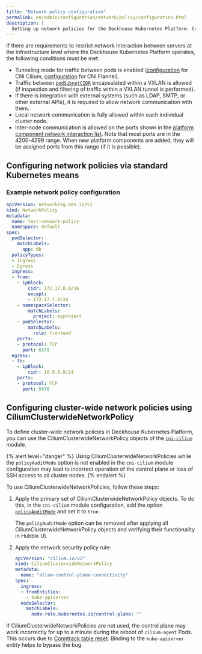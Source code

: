 ```yaml
---
title: "Network policy configuration"
permalink: en/admin/configuration/network/policy/configuration.html
description: |
  Setting up network policies for the Deckhouse Kubernetes Platform. Conditions for enabling pod traffic tunneling modes.
---
```


If there are requirements to restrict network interaction between servers at the infrastructure level where the Deckhouse Kubernetes Platform operates, the following conditions must be met:

* Tunneling mode for traffic between pods is enabled ([configuration](/modules/cni-cilium/configuration.html#parameters-tunnelmode) for CNI Cilium, [configuration](/modules/cni-flannel/configuration.html#parameters-podnetworkmode) for CNI Flannel).
* Traffic between [`podSubnetCIDR`](/products/kubernetes-platform/documentation/v1/reference/api/cr.html#clusterconfiguration-podsubnetcidr) encapsulated within a VXLAN is allowed (if inspection and filtering of traffic within a VXLAN tunnel is performed).
* If there is integration with external systems (such as LDAP, SMTP, or other external APIs), it is required to allow network communication with them.
* Local network communication is fully allowed within each individual cluster node.
* Inter-node communication is allowed on the ports shown in the [platform component network interaction list](../../../../reference/network_interaction.html). Note that most ports are in the 4200-4299 range. When new platform components are added, they will be assigned ports from this range (if it is possible).

## Configuring network policies via standard Kubernetes means

### Example network policy configuration

```yaml
apiVersion: networking.k8s.io/v1
kind: NetworkPolicy
metadata:
  name: test-network-policy
  namespace: default
spec:
  podSelector:
    matchLabels:
      app: db
  policyTypes:
  - Ingress
  - Egress
  ingress:
  - from:
    - ipBlock:
        cidr: 172.17.0.0/16
        except:
        - 172.17.1.0/24
    - namespaceSelector:
        matchLabels:
          project: myproject
    - podSelector:
        matchLabels:
          role: frontend
    ports:
    - protocol: TCP
      port: 6379
  egress:
  - to:
    - ipBlock:
        cidr: 10.0.0.0/24
    ports:
    - protocol: TCP
      port: 5978
```

## Configuring cluster-wide network policies using CiliumClusterwideNetworkPolicy

To define cluster-wide network policies in Deckhouse Kubernetes Platform, you can use the CiliumClusterwideNetworkPolicy objects of the [`cni-cilium`](/modules/cni-cilium/) module.

{% alert level="danger" %}
Using CiliumClusterwideNetworkPolicies while the `policyAuditMode` option is not enabled in the `cni-cilium` module configuration may lead to incorrect operation of the control plane or loss of SSH access to all cluster nodes.
{% endalert %}

To use CiliumClusterwideNetworkPolicies, follow these steps:

1. Apply the primary set of CiliumClusterwideNetworkPolicy objects. To do this, in the `cni-cilium` module configuration, add the option [`policyAuditMode`](/modules/cni-cilium/configuration.html#parameters-policyauditmode) and set it to `true`.

   The `policyAuditMode` option can be removed after applying all CiliumClusterwideNetworkPolicy objects and verifying their functionality in Hubble UI.

1. Apply the network security policy rule:

   ```yaml
   apiVersion: "cilium.io/v2"
   kind: CiliumClusterwideNetworkPolicy
   metadata:
     name: "allow-control-plane-connectivity"
   spec:
     ingress:
     - fromEntities:
       - kube-apiserver
     nodeSelector:
       matchLabels:
         node-role.kubernetes.io/control-plane: ""
   ```

If CiliumClusterwideNetworkPolicies are not used, the control plane may work incorrectly for up to a minute during the reboot of `cilium-agent` Pods. This occurs due to [Conntrack table reset](https://github.com/cilium/cilium/issues/19367). Binding to the `kube-apiserver` entity helps to bypass the bug.
